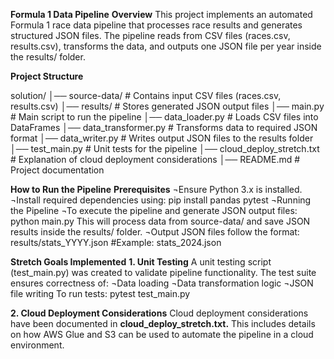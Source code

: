 **Formula 1 Data Pipeline**
**Overview**
This project implements an automated Formula 1 race data pipeline that processes race results and generates structured JSON files. The pipeline reads from CSV files (races.csv, results.csv), transforms the data, and outputs one JSON file per year inside the results/ folder.

**Project Structure**

solution/
│── source-data/        # Contains input CSV files (races.csv, results.csv)
│── results/            # Stores generated JSON output files
│── main.py             # Main script to run the pipeline
│── data_loader.py      # Loads CSV files into DataFrames
│── data_transformer.py # Transforms data to required JSON format
│── data_writer.py      # Writes output JSON files to the results folder
│── test_main.py        # Unit tests for the pipeline
│── cloud_deploy_stretch.txt # Explanation of cloud deployment considerations
│── README.md           # Project documentation

**How to Run the Pipeline**
**Prerequisites**
¬Ensure Python 3.x is installed.
¬Install required dependencies using:
  pip install pandas pytest
¬Running the Pipeline
¬To execute the pipeline and generate JSON output files:
  python main.py
This will process data from source-data/ and save JSON results inside the results/ folder.
¬Output JSON files follow the format:
  results/stats_YYYY.json  #Example: stats_2024.json

**Stretch Goals Implemented**
**1. Unit Testing**
A unit testing script (test_main.py) was created to validate pipeline functionality.
The test suite ensures correctness of:
¬Data loading
¬Data transformation logic
¬JSON file writing
To run tests:
  pytest test_main.py
  
**2. Cloud Deployment Considerations**
Cloud deployment considerations have been documented in **cloud_deploy_stretch.txt.**
This includes details on how AWS Glue and S3 can be used to automate the pipeline in a cloud environment.
